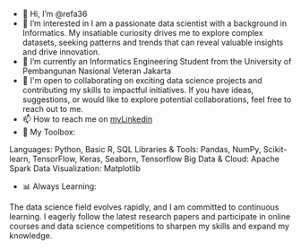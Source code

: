 - 👋 Hi, I’m @refa36
- 👀 I’m interested in I am a passionate data scientist with a background in Informatics. My insatiable curiosity drives me to explore complex datasets, seeking patterns and trends that can reveal valuable insights and drive innovation.
- 🌱 I’m currently an Informatics Engineering Student from the University of Pembangunan Nasional Veteran Jakarta
- 💞️ I'm open to collaborating on exciting data science projects and contributing my skills to impactful initiatives. If you have ideas, suggestions, or would like to explore potential collaborations, feel free to reach out to me.
- 📫 How to reach me on [myLinkedin](www.linkedin.com/in/annisa-refalinanda-putri)
- 🔧 My Toolbox:

Languages: Python, Basic R, SQL
Libraries & Tools: Pandas, NumPy, Scikit-learn, TensorFlow, Keras, Seaborn, Tensorflow
Big Data & Cloud: Apache Spark
Data Visualization: Matplotlib

- 📊 Always Learning:

The data science field evolves rapidly, and I am committed to continuous learning. I eagerly follow the latest research papers and participate in online courses and data science competitions to sharpen my skills and expand my knowledge.

